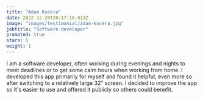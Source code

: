 ```yaml
---
title: "Adam Kučera"
date: 2022-12-28T20:17:10.013Z
image: "images/testimonial/adam-kucera.jpg"
jobtitle: "Software developer"
promoted: true
stars: 5
weight: 1
---
```


I am a software developer, often working during evenings and nights to meet deadlines or to get some calm hours when working from home. I developed this app primarily for myself and found it helpful, even more so after switching to a relatively large 32" screen. I decided to improve the app so it's easier to use and offered it publicly so others could benefit.
